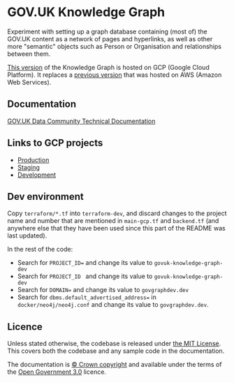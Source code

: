 # GOV.UK Knowledge Graph

Experiment with setting up a graph database containing (most of) the GOV.UK
content as a network of pages and hyperlinks, as well as other more "semantic"
objects such as Person or Organisation and relationships between them.

[This
version](https://console.cloud.google.com/welcome?project=govuk-knowledge-graph)
of the Knowledge Graph is hosted on GCP (Google Cloud Platform). It replaces a
[previous version](https://github.com/alphagov/govuk-knowledge-graph) that was
hosted on AWS (Amazon Web Services).

## Documentation

[GOV.UK Data Community Technical Documentation](https://docs.data-community.publishing.service.gov.uk/analysis/govgraph/pipeline-v2/)

## Links to GCP projects

* [Production](https://console.cloud.google.com/welcome?project=govuk-knowledge-graph)
* [Staging](https://console.cloud.google.com/welcome?project=govuk-knowledge-graph-staging)
* [Development](https://console.cloud.google.com/welcome?project=govuk-knowledge-graph-dev)

## Dev environment

Copy `terraform/*.tf` into `terraform-dev`, and discard changes to the project
name and number that are mentioned in `main-gcp.tf` and `backend.tf` (and
anywhere else that they have been used since this part of the README was last
updated).

In the rest of the code:

* Search for `PROJECT_ID=` and change its value to `govuk-knowledge-graph-dev`
* Search for `PROJECT_ID ` and change its value to `govuk-knowledge-graph-dev`
* Search for `DOMAIN=` and change its value to `govgraphdev.dev`
* Search for `dbms.default_advertised_address=` in `docker/neo4j/neo4j.conf` and
  change its value to `govgraphdev.dev`.

## Licence

Unless stated otherwise, the codebase is released under [the MIT License][mit].
This covers both the codebase and any sample code in the documentation.

The documentation is [© Crown copyright][copyright] and available under the terms
of the [Open Government 3.0][ogl] licence.

[rvm]: https://www.ruby-lang.org/en/documentation/installation/#managers
[bundler]: http://bundler.io/
[mit]: LICENCE
[copyright]: http://www.nationalarchives.gov.uk/information-management/re-using-public-sector-information/uk-government-licensing-framework/crown-copyright/
[ogl]: http://www.nationalarchives.gov.uk/doc/open-government-licence/version/3/
